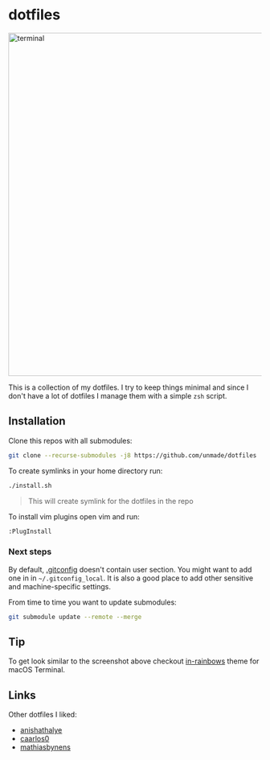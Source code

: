 # dotfiles

<img src="https://i.imgur.com/ycSb1qz.png" alt="terminal" width="682">

This is a collection of my dotfiles. I try to keep things minimal 
and since I don't have a lot of dotfiles I manage them with a
simple `zsh` script.

## Installation

Clone this repos with all submodules:

```bash
git clone --recurse-submodules -j8 https://github.com/unmade/dotfiles
```

To create symlinks in your home directory run:

```bash
./install.sh
```

> This will create symlink for the dotfiles in the repo

To install vim plugins open vim and run:

```bash
:PlugInstall
```

### Next steps

By default, [.gitconfig](.gitconfig) doesn't contain user section.
You might want to add one in in `~/.gitconfig_local`. It is also
a good place to add other sensitive and machine-specific settings.

From time to time you want to update submodules:

```bash
git submodule update --remote --merge
```

## Tip

To get look similar to the screenshot above checkout [in-rainbows] theme for 
macOS Terminal.

[in-rainbows]: https://github.com/unmade/terminal-in-rainbows

## Links

Other dotfiles I liked:

- [anishathalye](https://github.com/anishathalye/dotfiles)
- [caarlos0](https://github.com/caarlos0/dotfiles)
- [mathiasbynens](https://github.com/mathiasbynens/dotfiles)
